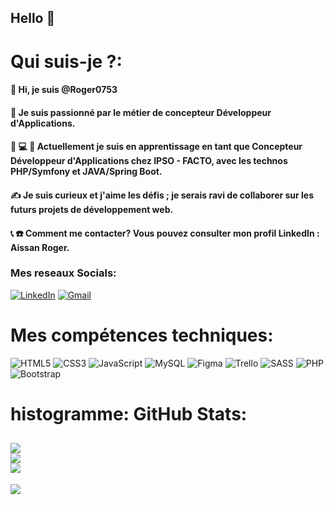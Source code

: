 ## Hello  👋
#  Qui suis-je ?:
#### 👋 Hi, je suis @Roger0753<br> 
#### 💝 Je suis passionné par le métier de concepteur Développeur d'Applications.<br> 
#### 💖 💻 📒 Actuellement je suis en apprentissage en tant que Concepteur Développeur d'Applications chez IPSO - FACTO, avec les technos PHP/Symfony et JAVA/Spring Boot.<br>
#### ✍ Je suis curieux et j'aime les défis ; je serais ravi de collaborer sur les futurs projets de développement web.<br>
#### 📞 ☎️ Comment me contacter? Vous pouvez consulter mon profil LinkedIn : Aissan Roger.<br>
### Mes reseaux Socials:

[![LinkedIn](https://img.shields.io/badge/LinkedIn-%230077B5.svg?logo=linkedin&logoColor=white)](https://www.linkedin.com/in/roger-aissan/)
[![Gmail](https://img.shields.io/badge/Gmail-%23D14836.svg?logo=gmail&logoColor=white)](mailto:roger.aissan@gmail.com)

# Mes compétences techniques:

![HTML5](https://img.shields.io/badge/HTML5-E34F26?style=for-the-badge&logo=html5&logoColor=white)
![CSS3](https://img.shields.io/badge/css3-%231572B6.svg?style=for-the-badge&logo=css3&logoColor=white)
![JavaScript](https://img.shields.io/badge/javascript-%23323330.svg?style=for-the-badge&logo=javascript&logoColor=%23F7DF1E)
![MySQL](https://img.shields.io/badge/mysql-%2300f.svg?style=for-the-badge&logo=mysql&logoColor=white)
![Figma](https://img.shields.io/badge/figma-%23F24E1E.svg?style=for-the-badge&logo=figma&logoColor=white)
![Trello](https://img.shields.io/badge/Trello-%23026AA7.svg?style=for-the-badge&logo=Trello&logoColor=white)
![SASS](https://img.shields.io/badge/Sass-CC6699?style=for-the-badge&logo=sass&logoColor=white)
![PHP](https://img.shields.io/badge/PHP-777BB4?style=for-the-badge&logo=php&logoColor=white)
![Bootstrap](https://img.shields.io/badge/Bootstrap-563D7C?style=for-the-badge&logo=bootstrap&logoColor=white)

# histogramme: GitHub Stats:

![](https://github-readme-stats.vercel.app/api?username=Roger0753&theme=react&hide_border=true&include_all_commits=false&count_private=false)<br/>
![](https://github-readme-streak-stats.herokuapp.com/?user=Roger0753&theme=react&hide_border=true)<br/>
![](https://github-readme-stats.vercel.app/api/top-langs/?username=Roger0753&theme=react&hide_border=true&include_all_commits=false&count_private=false&layout=compact)
---
[![](https://visitcount.itsvg.in/api?id=Roger0753&icon=0&color=0)](https://visitcount.itsvg.in)
